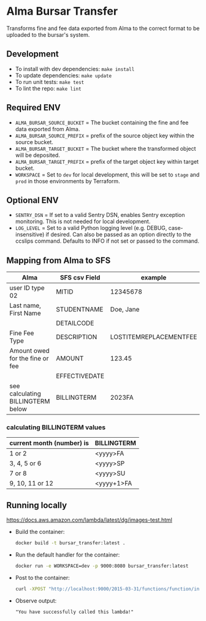 # Alma Bursar Transfer

Transforms fine and fee data exported from Alma to the correct format to be uploaded to the
bursar's system.

## Development

- To install with dev dependencies: `make install`
- To update dependencies: `make update`
- To run unit tests: `make test`
- To lint the repo: `make lint`

## Required ENV

- `ALMA_BURSAR_SOURCE_BUCKET` = The bucket containing the fine and fee data exported from Alma.
- `ALMA_BURSAR_SOURCE_PREFIX` = prefix of the source object key within the source bucket.
- `ALMA_BURSAR_TARGET_BUCKET` = The bucket where the transformed object will be deposited. 
- `ALMA_BURSAR_TARGET_PREFIX` = prefix of the target object key within target bucket.
- `WORKSPACE` = Set to `dev` for local development, this will be set to `stage` and `prod` in those environments by Terraform.

## Optional ENV

- `SENTRY_DSN` = If set to a valid Sentry DSN, enables Sentry exception monitoring. This is not needed for local development.
- `LOG_LEVEL` = Set to a valid Python logging level (e.g. DEBUG, case-insensitive) if desired. Can also be passed as an option directly to the ccslips command. Defaults to INFO if not set or passed to the command.

## Mapping from Alma to SFS

| Alma                             | SFS csv Field | example                            |
|----------------------------------|---------------|------------------------------------|
| user ID type 02                  | MITID         | 12345678                           |
| Last name, First Name            | STUDENTNAME   | Doe, Jane                          |
|                                  | DETAILCODE    |                                    |
| Fine Fee Type                    | DESCRIPTION   | LOSTITEMREPLACEMENTFEE             |
| Amount owed for the fine or fee  | AMOUNT        | 123.45                             |
|                                  | EFFECTIVEDATE |                                    |
| see calculating BILLINGTERM below| BILLINGTERM   |2023FA                              |

### calculating BILLINGTERM values

|current month (number) is  |BILLINGTERM  |
|-------------              |-------------|
|1 or 2                     | \<yyyy>FA   |
|3, 4, 5 or 6               | \<yyyy>SP   |
|7 or 8                     | \<yyyy>SU   |
|9, 10, 11 or 12            | \<yyyy+1>FA

## Running locally

<https://docs.aws.amazon.com/lambda/latest/dg/images-test.html>

- Build the container:

  ```bash
  docker build -t bursar_transfer:latest .
  ```

- Run the default handler for the container:

  ```bash
  docker run -e WORKSPACE=dev -p 9000:8080 bursar_transfer:latest
  ```

- Post to the container:

  ```bash
  curl -XPOST "http://localhost:9000/2015-03-31/functions/function/invocations" -d '{}'
  ```

- Observe output:

  ```
  "You have successfully called this lambda!"
  ```
